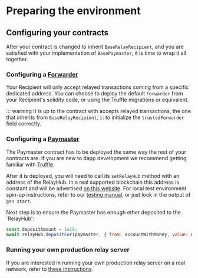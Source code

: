 # Preparing the environment
## Configuring your contracts <a id="configure_contracts"></a>

After your contract is changed to inherit `BaseRelayRecipient`, and you are satisfied with your implementation of `BasePaymaster`, it is time to wrap it all together.


### Configuring a [Forwarder](../contracts/index.md#trusted_forwarder)

Your Recipient will only accept relayed transactions coming from a specific dedicated address.
You can choose to deploy the default `Forwarder` from your Recipient's solidity code, or using the Truffle migrations or equivalent.

::: warning
It is up to the contract with accepts relayed transactions, the one that inherits from `BaseRelayRecipient`, 
:::
to initialize the `trustedForwarder` field correctly.
### Configuring a [Paymaster](../contracts/index.md#paymaster) <a id="paymaster"></a>

The Paymaster contract has to be deployed the same way the rest of your contracts are. If you are new to dapp development we recommend getting familiar with [Truffle](https://www.trufflesuite.com/truffle).

After it is deployed, you will need to call its `setRelayHub` method with an address of the RelayHub. In a real supported blockchain this address is constant and 
will be advertised [on this website](networks.md). For local test environment spin-up instructions, refer to our 
[testing manual](testing-gsn-applications.md), or just look in the output of `gsn start`.

Next step is to ensure the Paymaster has enough ether deposited to the `RelayHub':

```javascript
const depositAmount = 1e18;
await relayHub.depositFor(paymaster, { from: accountWithMoney, value: depositAmount });
```


### Running your own production relay server

If you are interested in running your own production relay server on a real network, refer to [these instructions](:running-own-relay.md).

